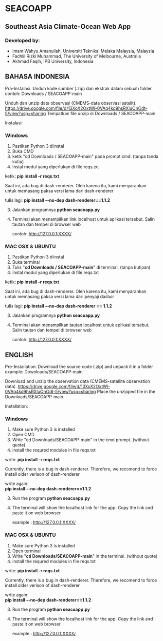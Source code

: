 # SEACOAPP

## Southeast Asia Climate-Ocean Web App 

### Developed by:
 * Imam Wahyu Amanullah, Universiti Teknikal Melaka Malaysia, Malaysia
 * Fadhlil Rizki Muhammad, The University of Melbourne, Australia
 * Akhmad Faqih, IPB University, Indonesia

## **BAHASA INDONESIA**

Pra-Instalasi:
Unduh kode sumber (.zip) dan ekstrak dalam sebuah folder
contoh: Downloads / SEACOAPP-main

Unduh dan unzip data observasi (CMEMS-data observasi satelit).
https://drive.google.com/file/d/13XoX2OxtWl-0VAq4kd9hsRXIuOnOdt-5/view?usp=sharing
Tempatkan file unzip di Downloads / SEACOAPP-main.

Instalasi:

### **Windows**
1. Pastikan Python 3 diinstal
2. Buka CMD
3. ketik "cd Downloads / SEACOAPP-main" pada prompt cmd. (tanpa tanda kutip)
4. Instal modul yang diperlukan di file reqs.txt
  
  ketik:
  **pip install -r reqs.txt**
  
  Saat ini, ada bug di dash-renderer.
  Oleh karena itu, kami menyarankan untuk memasang paksa versi lama dari dash-renderer
  
  tulis lagi:
  **pip install --no-dep dash-renderer==1.1.2**
    
3. Jalankan programnya
   **python seacoapp.py**
4. Terminal akan menampilkan link localhost untuk aplikasi tersebut. Salin tautan dan tempel di browser web
   
   contoh: http://127.0.0.1:XXXX/

### **MAC OSX & UBUNTU**

1. Pastikan Python 3 diinstal
2. Buka terminal
3. Tulis "**cd Downloads / SEACOAPP-main**" di terminal. (tanpa kutipan)
4. Instal modul yang diperlukan di file reqs.txt
  
  ketik:
  **pip install -r reqs.txt**
  
  Saat ini, ada bug di dash-renderer.
  Oleh karena itu, kami menyarankan untuk memasang paksa versi lama dari penyaji dasbor
  
  tulis lagi:
  **pip install --no-dep dash-renderer == 1.1.2**
    
3. Jalankan programnya
   **python seacoapp.py**
4. Terminal akan menampilkan tautan localhost untuk aplikasi tersebut. Salin tautan dan tempel di browser web
   
   contoh: http://127.0.0.1:XXXX/

## **ENGLISH**

Pre-Installation:
Download the source code (.zip) and unpack it in a folder 
example: Downloads/SEACOAPP-main

Download and unzip the observation data (CMEMS-satellite observation data). 
https://drive.google.com/file/d/13XoX2OxtWl-0VAq4kd9hsRXIuOnOdt-5/view?usp=sharing
Place the unzipped file in the Downloads/SEACOAPP-main.

Installation:

### **Windows**
1. Make sure Python 3 is installed
2. Open CMD
3. Write "cd Downloads/SEACOAPP-main" in the cmd prompt. (without quote)
4. Install the requred modules in file reqs.txt
  
  write:
  **pip install -r reqs.txt**
  
  Currently, there is a bug in dash-renderer. 
  Therefore, we recomend to force install older verison of dash-renderer
  
  write again:  
  **pip install --no-dep dash-renderer==1.1.2**
    
3. Run the program
   **python seacoapp.py**
4. The terminal will show the localhost link for the app. Copy the link and paste it on web browser
   
   example : http://127.0.0.1:XXXX/

### **MAC OSX & UBUNTU**

1. Make sure Python 3 is installed
2. Open terminal 
3. Write "**cd Downloads/SEACOAPP-main**" in the terminal. (without quote)
4. Install the requred modules in file reqs.txt
  
  write:
  **pip install -r reqs.txt**
  
  Currently, there is a bug in dash-renderer. 
  Therefore, we recomend to force install older verison of dash-renderer
  
  write again:  
  **pip install --no-dep dash-renderer==1.1.2**
    
3. Run the program
   **python seacoapp.py**
4. The terminal will show the localhost link for the app. Copy the link and paste it on web browser
   
   example : http://127.0.0.1:XXXX/
